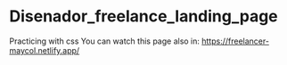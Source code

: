 # Disenador_freelance_landing_page
Practicing with css
You can watch this page also in: https://freelancer-maycol.netlify.app/
